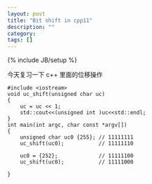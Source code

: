 ```yaml
---
layout: post
title: "Bit shift in cpp11"
description: ""
category: 
tags: []
---
```

{% include JB/setup %}

今天复习一下 c++ 里面的位移操作

	#include <iostream>
	void uc_shift(unsigned char uc)
	{
		uc = uc << 1;
		std::cout<<(unsigned int )uc<<std::endl;
	}
	int main(int argc, char const *argv[])
	{
		unsigned char uc0 {255}; // 11111111
		uc_shift(uc0);			 // 11111110
	 
		uc0 = {252};		 	 // 11111100
		uc_shift(uc0);			 // 11111000

	}